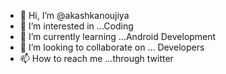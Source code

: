 - 👋 Hi, I’m @akashkanoujiya
- 👀 I’m interested in ...Coding
- 🌱 I’m currently learning ...Android Development 
- 💞️ I’m looking to collaborate on ... Developers
- 📫 How to reach me ...through twitter

<!---
akashkanoujiya/akashkanoujiya is a ✨ special ✨ repository because its `README.md` (this file) appears on your GitHub profile.
You can click the Preview link to take a look at your changes.
--->
